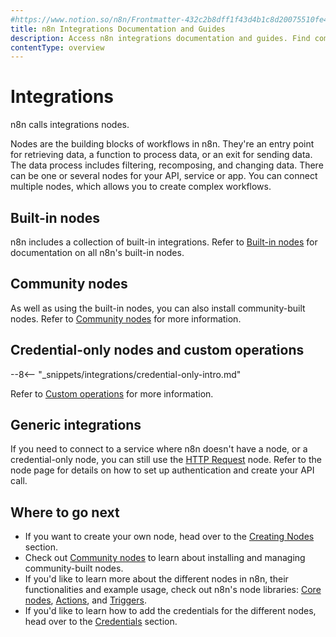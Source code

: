 ```yaml
---
#https://www.notion.so/n8n/Frontmatter-432c2b8dff1f43d4b1c8d20075510fe4
title: n8n Integrations Documentation and Guides
description: Access n8n integrations documentation and guides. Find comprehensive resources to help you master app integrations using different types of nodes to improve your automation workflows.
contentType: overview
---
```


# Integrations

n8n calls integrations nodes.

Nodes are the building blocks of workflows in n8n. They're an entry point for retrieving data, a function to process data, or an exit for sending data. The data process includes filtering, recomposing, and changing data. There can be one or several nodes for your API, service or app. You can connect multiple nodes, which allows you to create complex workflows.

## Built-in nodes

n8n includes a collection of built-in integrations. Refer to [Built-in nodes](/integrations/builtin/node-types.md) for documentation on all n8n's built-in nodes.

## Community nodes

As well as using the built-in nodes, you can also install community-built nodes. Refer to [Community nodes](/integrations/community-nodes/installation/index.md) for more information.

## Credential-only nodes and custom operations

--8<-- "_snippets/integrations/credential-only-intro.md"

Refer to [Custom operations](/integrations/custom-operations.md) for more information.

## Generic integrations

If you need to connect to a service where n8n doesn't have a node, or a credential-only node, you can still use the [HTTP Request](/integrations/builtin/core-nodes/n8n-nodes-base.httprequest/index.md) node. Refer to the node page for details on how to set up authentication and create your API call.

## Where to go next

* If you want to create your own node, head over to the [Creating Nodes](/integrations/creating-nodes/overview.md) section.
* Check out [Community nodes](/integrations/community-nodes/usage.md) to learn about installing and managing community-built nodes.
* If you'd like to learn more about the different nodes in n8n, their functionalities and example usage, check out n8n's node libraries: [Core nodes](/integrations/builtin/core-nodes/index.md), [Actions](/integrations/builtin/app-nodes/index.md), and [Triggers](/integrations/builtin/trigger-nodes/index.md).
* If you'd like to learn how to add the credentials for the different nodes, head over to the [Credentials](/integrations/builtin/credentials/index.md) section.

